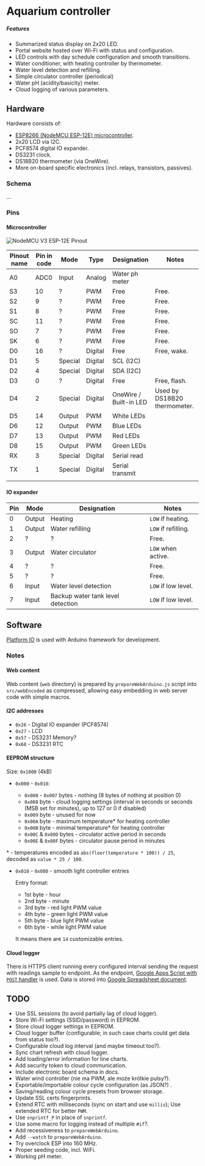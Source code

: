 
# Aquarium controller

##### Features

+ Summarized status display on 2x20 LED.
+ Portal website hosted over Wi-Fi with status and configuration.
+ LED controls with day schedule configuration and smooth transitions.
+ Water conditioner, with heating controller by thermometer.
+ Water level detection and refilling.
+ Simple circulator controller (periodical)
+ Water pH (acidity/basicity) meter.
+ Cloud logging of various parameters.





## Hardware

Hardware consists of:

+ [ESP8266 (NodeMCU ESP-12E) microcontroller](https://www.mischianti.org/2022/02/09/nodemcu-v3-high-resolution-pinout-and-specs/).
+ 2x20 LCD via I2C.
+ PCF8574 digital IO expander.
+ DS3231 clock.
+ DS18B20 thermometer (via OneWire).
+ More on-board specific electronics (incl. relays, transistors, passives).



### Schema

...



### Pins

#### Microcontroller

![NodeMCU V3 ESP-12E Pinout](https://www.mischianti.org/wp-content/uploads/2021/10/NodeMcu-V3-CH340-Lua-ESP8266-pinout-mischianti-low-resolution-1024x646.jpg)

| Pinout name | Pin in code | Mode    | Type    | Designation                   | Notes                        |
|-------------|-------------|---------|---------|-------------------------------|------------------------------|
| A0          | ADC0        | Input   | Analog  | Water ph meter                |                              |
| S3          | 10          | ?       | PWM     | Free                          | Free.                        |
| S2          | 9           | ?       | PWM     | Free                          | Free.                        |
| S1          | 8           | ?       | PWM     | Free                          | Free.                        |
| SC          | 11          | ?       | PWM     | Free                          | Free.                        |
| SO          | 7           | ?       | PWM     | Free                          | Free.                        |
| SK          | 6           | ?       | PWM     | Free                          | Free.                        |
| D0          | 16          | ?       | Digital | Free                          | Free, wake.                  |
| D1          | 5           | Special | Digital | SCL (I2C)                     |                              |
| D2          | 4           | Special | Digital | SDA (I2C)                     |                              |
| D3          | 0           | ?       | Digital | Free                          | Free, flash.                 |
| D4          | 2           | Special | Digital | OneWire / Built-in LED        | Used by DS18B20 thermometer. |
| D5          | 14          | Output  | PWM     | White LEDs                    |                              |
| D6          | 12          | Output  | PWM     | Blue LEDs                     |                              |
| D7          | 13          | Output  | PWM     | Red LEDs                      |                              |
| D8          | 15          | Output  | PWM     | Green LEDs                    |                              |
| RX          | 3           | Special | Digital | Serial read                   |                              |
| TX          | 1           | Special | Digital | Serial transmit               |                              |
|             |             |         |         |                               |                              |

#### IO expander

| Pin | Mode    | Designation                        | Notes                   |
|-----|---------|------------------------------------|-------------------------|
| 0   | Output  | Heating                            | `LOW` if heating.       |
| 1   | Output  | Water refilling                    | `LOW` if refilling.     |
| 2   | ?       | ?                                  | Free.                   |
| 3   | Output  | Water circulator                   | `LOW` when active.      |
| 4   | ?       | ?                                  | Free.                   |
| 5   | ?       | ?                                  | Free.                   |
| 6   | Input   | Water level detection              | `LOW` if low level.     |
| 7   | Input   | Backup water tank level detection  | `LOW` if low level.     |





## Software

[Platform IO](https://platformio.org/platformio-ide) is used with Arduino framework for development.



### Notes

#### Web content

Web content (`web` directory) is prepared by `prepareWebArduino.js` script into `src/webEncoded` as compressed, allowing easy embedding in web server code with simple macros.

#### I2C addresses

* `0x26` - Digital IO expander (PCF8574)
* `0x27` - LCD
* `0x57` - DS3231 Memory?
* `0x68` - DS3231 RTC

#### EEPROM structure

Size: `0x1000` (4kB)

* `0x000` - `0x010`:

    * `0x000` - `0x007` bytes - nothing (8 bytes of nothing at position 0)
    * `0x008` byte - cloud logging settings (interval in seconds or seconds (MSB set for minutes), up to 127 or 0 if disabled)
    * `0x009` byte - unused for now
    * `0x00A` byte - maximum temperature* for heating controller
    * `0x00B` byte - minimal temperature* for heating controller 
    * `0x00C` & `0x00D` bytes - circulator active period in seconds
    * `0x00E` & `0x00F` bytes - circulator pause period in minutes 

\* - temperatures encoded as `abs(floor(temperature * 100)) / 25`, decoded as `value * 25 / 100`.

* `0x010` - `0x080` - smooth light controller entries

    Entry format: 
    * 1st byte - hour
    * 2nd byte - minute
    * 3rd byte - red light PWM value
    * 4th byte - green light PWM value
    * 5th byte - blue light PWM value
    * 6th byte - while light PWM value

    It means there are `14` customizable entries.

#### Cloud logger

There is HTTPS client running every configured interval sending the request with readings sample to endpoint. As the endpoint, [Google Apps Script with `POST` handler](https://script.google.com/d/1MDprbKPWUi1Kno0x6o2YVEOm3dEMGe_TI3PfwGwiD1rW21l4PcxbYVoA/edit?usp=sharing) is used. Data is stored into [Google Spreadsheet document](https://docs.google.com/spreadsheets/d/1OeXW_dhXnBcgqe8lflZT3rbdBoCy9qz3bURGQ95YH9o/edit?usp=sharing#gid=581325308). 





## TODO

+ Use SSL sessions (to avoid partially lag of cloud logger).
+ Store Wi-Fi settings (SSID/password) in EEPROM. 
+ Store cloud logger settings in EEPROM.
+ Cloud logger buffer (configurable; in such case charts could get data from status too?).
+ Configurable cloud log interval (and maybe timeout too?).
+ Sync chart refresh with cloud logger.
+ Add loading/error information for line charts.
+ Add security token to cloud communication.
+ Include electronic board schema in docs.
+ Water wind controller (nie ma PWM, ale może krótkie pulsy?).
+ Exportable/importable colour cycle configuration (as JSON?) .
+ Saving/reading colour cycle presets from browser storage.
+ Update SSL certs fingerprints.
+ Extend RTC with milliseconds (sync on start and use `millis`); Use extended RTC for better `PWM`.
+ Use `snprintf_P` in place of `snprintf`.
+ Use some macro for logging instead of multiple `#if`?.
+ Add recessiveness to `prepareWebArduino`.
+ Add `--watch` to `prepareWebArduino`.
+ Try overclock ESP into 160 MHz.
+ Proper seeding code, incl. WiFi.
+ Working pH meter.
